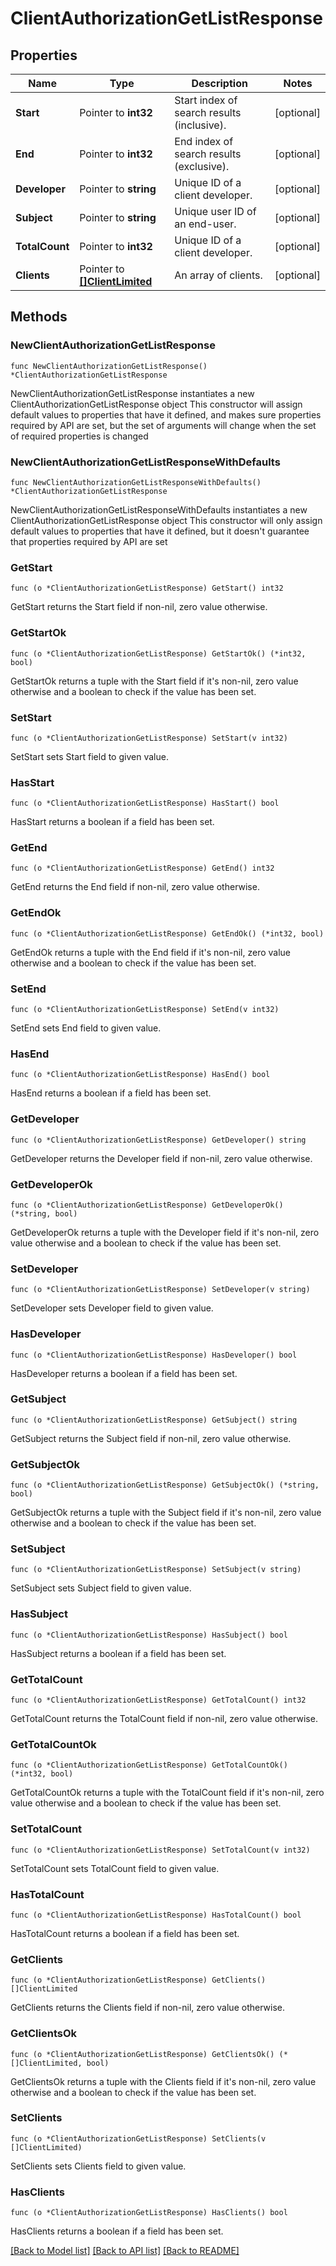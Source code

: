 # ClientAuthorizationGetListResponse

## Properties

Name | Type | Description | Notes
------------ | ------------- | ------------- | -------------
**Start** | Pointer to **int32** | Start index of search results (inclusive).  | [optional] 
**End** | Pointer to **int32** | End index of search results (exclusive).  | [optional] 
**Developer** | Pointer to **string** | Unique ID of a client developer.  | [optional] 
**Subject** | Pointer to **string** | Unique user ID of an end-user.  | [optional] 
**TotalCount** | Pointer to **int32** | Unique ID of a client developer.  | [optional] 
**Clients** | Pointer to [**[]ClientLimited**](ClientLimited.md) | An array of clients.  | [optional] 

## Methods

### NewClientAuthorizationGetListResponse

`func NewClientAuthorizationGetListResponse() *ClientAuthorizationGetListResponse`

NewClientAuthorizationGetListResponse instantiates a new ClientAuthorizationGetListResponse object
This constructor will assign default values to properties that have it defined,
and makes sure properties required by API are set, but the set of arguments
will change when the set of required properties is changed

### NewClientAuthorizationGetListResponseWithDefaults

`func NewClientAuthorizationGetListResponseWithDefaults() *ClientAuthorizationGetListResponse`

NewClientAuthorizationGetListResponseWithDefaults instantiates a new ClientAuthorizationGetListResponse object
This constructor will only assign default values to properties that have it defined,
but it doesn't guarantee that properties required by API are set

### GetStart

`func (o *ClientAuthorizationGetListResponse) GetStart() int32`

GetStart returns the Start field if non-nil, zero value otherwise.

### GetStartOk

`func (o *ClientAuthorizationGetListResponse) GetStartOk() (*int32, bool)`

GetStartOk returns a tuple with the Start field if it's non-nil, zero value otherwise
and a boolean to check if the value has been set.

### SetStart

`func (o *ClientAuthorizationGetListResponse) SetStart(v int32)`

SetStart sets Start field to given value.

### HasStart

`func (o *ClientAuthorizationGetListResponse) HasStart() bool`

HasStart returns a boolean if a field has been set.

### GetEnd

`func (o *ClientAuthorizationGetListResponse) GetEnd() int32`

GetEnd returns the End field if non-nil, zero value otherwise.

### GetEndOk

`func (o *ClientAuthorizationGetListResponse) GetEndOk() (*int32, bool)`

GetEndOk returns a tuple with the End field if it's non-nil, zero value otherwise
and a boolean to check if the value has been set.

### SetEnd

`func (o *ClientAuthorizationGetListResponse) SetEnd(v int32)`

SetEnd sets End field to given value.

### HasEnd

`func (o *ClientAuthorizationGetListResponse) HasEnd() bool`

HasEnd returns a boolean if a field has been set.

### GetDeveloper

`func (o *ClientAuthorizationGetListResponse) GetDeveloper() string`

GetDeveloper returns the Developer field if non-nil, zero value otherwise.

### GetDeveloperOk

`func (o *ClientAuthorizationGetListResponse) GetDeveloperOk() (*string, bool)`

GetDeveloperOk returns a tuple with the Developer field if it's non-nil, zero value otherwise
and a boolean to check if the value has been set.

### SetDeveloper

`func (o *ClientAuthorizationGetListResponse) SetDeveloper(v string)`

SetDeveloper sets Developer field to given value.

### HasDeveloper

`func (o *ClientAuthorizationGetListResponse) HasDeveloper() bool`

HasDeveloper returns a boolean if a field has been set.

### GetSubject

`func (o *ClientAuthorizationGetListResponse) GetSubject() string`

GetSubject returns the Subject field if non-nil, zero value otherwise.

### GetSubjectOk

`func (o *ClientAuthorizationGetListResponse) GetSubjectOk() (*string, bool)`

GetSubjectOk returns a tuple with the Subject field if it's non-nil, zero value otherwise
and a boolean to check if the value has been set.

### SetSubject

`func (o *ClientAuthorizationGetListResponse) SetSubject(v string)`

SetSubject sets Subject field to given value.

### HasSubject

`func (o *ClientAuthorizationGetListResponse) HasSubject() bool`

HasSubject returns a boolean if a field has been set.

### GetTotalCount

`func (o *ClientAuthorizationGetListResponse) GetTotalCount() int32`

GetTotalCount returns the TotalCount field if non-nil, zero value otherwise.

### GetTotalCountOk

`func (o *ClientAuthorizationGetListResponse) GetTotalCountOk() (*int32, bool)`

GetTotalCountOk returns a tuple with the TotalCount field if it's non-nil, zero value otherwise
and a boolean to check if the value has been set.

### SetTotalCount

`func (o *ClientAuthorizationGetListResponse) SetTotalCount(v int32)`

SetTotalCount sets TotalCount field to given value.

### HasTotalCount

`func (o *ClientAuthorizationGetListResponse) HasTotalCount() bool`

HasTotalCount returns a boolean if a field has been set.

### GetClients

`func (o *ClientAuthorizationGetListResponse) GetClients() []ClientLimited`

GetClients returns the Clients field if non-nil, zero value otherwise.

### GetClientsOk

`func (o *ClientAuthorizationGetListResponse) GetClientsOk() (*[]ClientLimited, bool)`

GetClientsOk returns a tuple with the Clients field if it's non-nil, zero value otherwise
and a boolean to check if the value has been set.

### SetClients

`func (o *ClientAuthorizationGetListResponse) SetClients(v []ClientLimited)`

SetClients sets Clients field to given value.

### HasClients

`func (o *ClientAuthorizationGetListResponse) HasClients() bool`

HasClients returns a boolean if a field has been set.


[[Back to Model list]](../README.md#documentation-for-models) [[Back to API list]](../README.md#documentation-for-api-endpoints) [[Back to README]](../README.md)


